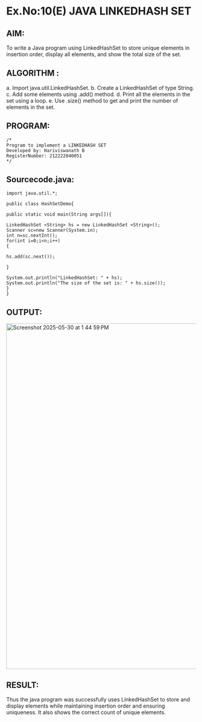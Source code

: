 # Ex.No:10(E)  JAVA LINKEDHASH SET

## AIM:
To write a Java program using LinkedHashSet to store unique elements in insertion order, display all elements, and show the total size of the set.
## ALGORITHM :
a.	Import java.util.LinkedHashSet.
b.	Create a LinkedHashSet of type String.
c.	Add some elements using .add() method.
d.	Print all the elements in the set using a loop.
e.	Use .size() method to get and print the number of elements in the set.



## PROGRAM:
 ```
/*
Program to implement a LINKEDHASH SET
Developed by: Hariviswanath B
RegisterNumber: 212222040051
*/
```

## Sourcecode.java:
```
import java.util.*;

public class HashSetDemo{

public static void main(String args[]){

LinkedHashSet <String> hs = new LinkedHashSet <String>();
Scanner sc=new Scanner(System.in);
int n=sc.nextInt();
for(int i=0;i<n;i++)
{
    
hs.add(sc.next());

}

System.out.println("LinkedHashSet: " + hs);  
System.out.println("The size of the set is: " + hs.size());  
}
}
```





## OUTPUT:


<img width="916" alt="Screenshot 2025-05-30 at 1 44 59 PM" src="https://github.com/user-attachments/assets/34b08aa9-6255-48ea-b2a4-7c2e0955a951" />


## RESULT:

Thus the java program was successfully uses LinkedHashSet to store and display elements while maintaining insertion order and ensuring uniqueness. It also shows the correct count of unique elements. 
